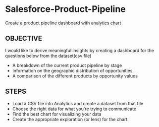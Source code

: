 # Salesforce-Product-Pipeline
Create a product pipeline dashboard with analytics chart
## OBJECTIVE
I would like to derive meaningful insights by creating a dashboard for the questions below from the dataset(csv file)
- A breakdown of the current product pipeline by stage
- Information on the geographic distribution of opportunities
- A comparison of the different products by opportunity values

## STEPS
- Load a CSV file into Analytics and create a dataset from that file
- Choose the right data for what you're trying to communicate
- Find the best chart for visualizing your data
- Create the appropriate exploration (or lens) for the chart

